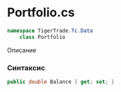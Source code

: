 
# Portfolio.cs
```csharp
namespace TigerTrade.Tc.Data  
    class Portfolio
```

Описание

### Синтаксис
```csharp
public double Balance { get; set; }
```
